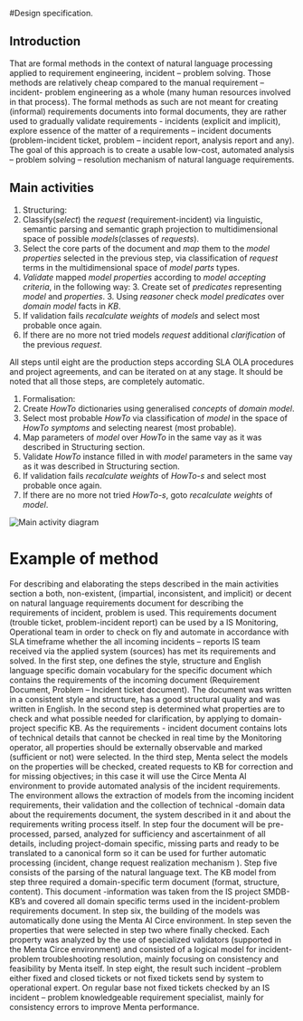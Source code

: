 #Design specification.

## Introduction

That are formal methods in the context of natural language processing applied to requirement engineering, incident – problem solving.
Those methods are relatively cheap compared to the manual requirement – incident- problem engineering as a whole
(many human resources involved in that process).
The formal methods as such are not meant for creating (informal) requirements documents into formal documents, they are rather used
to gradually validate requirements - incidents (explicit and implicit),
explore essence of the matter of a requirements – incident documents
(problem-incident ticket, problem – incident report, analysis report and any).
The goal of this approach is to create a usable low-cost, automated analysis – problem solving – resolution mechanism
of natural language requirements.

## Main activities

1. Structuring:
  2. Classify(*select*) the *request* (requirement-incident) via linguistic, semantic parsing and semantic graph projection to multidimensional space of possible *models*(classes of *requests*).
  2. Select the core parts of the document and *map* them to the *model properties* selected in the previous step, via classification of *request* terms in the multidimensional space of *model parts* types.
  2. *Validate* mapped *model properties* according to *model accepting criteria*, in the following way:
     3. Create set of *predicates* representing *model* and *properties*.
     3. Using *reasoner* check *model predicates* over *domain model* facts in *KB*.
  2. If validation fails *recalculate weights* of *models* and select most probable once again.
  2. If there are no more not tried models *request* additional *clarification* of the previous *request*.

All steps until eight are the production steps according SLA OLA procedures and project agreements, and can be iterated on at any stage. It should be noted that all those steps, are completely automatic.

1. Formalisation:
  2. Create *HowTo* dictionaries using generalised *concepts* of *domain model*.
  2. Select most probable *HowTo* via classification of *model* in the space of *HowTo symptoms* and selecting nearest (most probable).
  2. Map parameters of *model* over *HowTo* in the same vay as it was described in Structuring section.
  2. Validate *HowTo* instance filled in with *model* parameters in the same vay as it was described in Structuring section.
  2. If validation fails *recalculate weights* of *HowTo-s* and select most probable once again.
  2. If there are no more not tried *HowTo-s*, goto *recalculate weights* of *model*.

![Main activity diagram](https://github.com/menta/menta-0.3/raw/master/doc/design-specification/images/BackTrackeractivity1.png)

# Example of method
For describing and elaborating the steps described in the main activities section a both, non-existent,
(impartial, inconsistent, and implicit) or decent on natural language requirements document for describing the requirements of incident, problem is used.
This requirements document (trouble ticket, problem-incident report) can be used by a IS Monitoring,
Operational team in order to check on fly and automate in accordance with SLA timeframe whether the all incoming incidents – reports IS team received via the applied system (sources) has met its requirements and solved.
In the first step, one defines the style, structure and English language specific domain vocabulary for the specific document which contains the requirements of the incoming document (Requirement Document, Problem – Incident ticket document). The document was written in a consistent style and structure, has a good structural quality and was written in English.
In the second step is determined what properties are to check and what possible needed for clarification, by applying to domain-project specific KB. As the requirements - incident document contains lots of technical details that cannot be checked in real time by the Monitoring operator, all properties should be externally observable and marked (sufficient or not) were selected.
In the third step, Menta select the models on the properties will be checked, created requests to KB for correction and for missing objectives; in this case it will use the Circe Menta AI environment to provide automated analysis of the incident requirements. The environment allows the extraction of models from the incoming incident requirements, their validation and the collection of technical -domain data about the requirements document, the system described in it and about the requirements writing process itself.
In step four the document will be pre-processed, parsed, analyzed for sufficiency   and ascertainment of all details, including project-domain specific, missing parts and ready to be translated to a canonical form so it can be used for further automatic processing (incident, change request realization mechanism ).
Step five consists of the parsing of the natural language text. The KB model from step three required a domain-specific term document (format, structure, content). This document -information was taken from the IS project SMDB-KB’s and covered all domain specific terms used in the incident-problem requirements document.
In step six, the building of the models was automatically done using the Menta AI Circe environment.
In step seven the properties that were selected in step two where finally checked. Each property was analyzed by the use of specialized validators (supported in the Menta Circe environment) and consisted of a logical model for incident-problem troubleshooting resolution, mainly focusing on consistency and feasibility by Menta itself. In step eight, the result such incident –problem either fixed and closed tickets or not fixed tickets send by system to operational expert.  On regular base not fixed tickets checked by an IS incident – problem knowledgeable requirement specialist, mainly for consistency errors to improve Menta performance.
